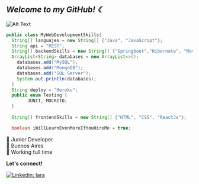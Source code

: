 <h2><em> Welcome to my GitHub! ☾  </em></h2>

<!-- ![canva](https://user-images.githubusercontent.com/59573205/110562710-c8a71480-8128-11eb-8cb9-37f58eca8503.png)
 -->
 
 ![Alt Text](https://64.media.tumblr.com/00fd4c4a37906b2be269537acff6c957/4e599b9639b995f9-4c/s640x960/7a676026e897a3684bb86bf7f21c407ad6bee8ba.gifv)

```java 
public class MyWebDevelopmentSkills{
  String[] languajes = new String[] {"Java", "JavaScript"}; 
  String api = "REST";
  String[] backendSkills = new String[] {"Springboot","Hibernate", "Maven", "Spring Security", "JSON Web Token"};
  ArrayList<String> databases = new ArrayList<>();
    databases.add("MySQL");
    databases.add("MongoDB");
    databases.add("SQL Server");
    System.out.println(databases);
  }
  String deploy = "Heroku"; 
  public enum Testing {
        JUNIT, MOCKITO;
  }
  
  String[] frontendSkills = new String[] {"HTML", "CSS", "ReactJs"};

  boolean iWillLearnEvenMoreIfYouHireMe = true; 

```
🔮 Junior Developer<br>
🏡 Buenos Aires<br>
📡 Working full time <br>

**Let's connect!** 

[![Linkedin: Iara](https://img.shields.io/badge/-Iara-blue?style=flat-square&logo=Linkedin&logoColor=white&link=https://www.linkedin.com/in/iararoldan/)](https://www.linkedin.com/in/iararoldan/)
